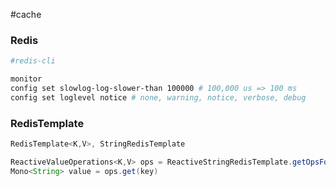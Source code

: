 #cache 

### Redis

```bash
#redis-cli

monitor
config set slowlog-log-slower-than 100000 # 100,000 us => 100 ms
config set loglevel notice # none, warning, notice, verbose, debug
```

### RedisTemplate

```java
RedisTemplate<K,V>, StringRedisTemplate
```

```java
ReactiveValueOperations<K,V> ops = ReactiveStringRedisTemplate.getOpsForValue()
Mono<String> value = ops.get(key)
```
